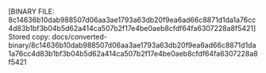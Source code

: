 [BINARY FILE: 8c14636b10dab988507d06aa3ae1793a63db20f9ea6ad66c8871d1da1a76cc4d83b1bf3b04b5d62a414ca507b2f17e4be0aeb8cfdf64fa6307228a8f5421]
Stored copy: docs/converted-binary/8c14636b10dab988507d06aa3ae1793a63db20f9ea6ad66c8871d1da1a76cc4d83b1bf3b04b5d62a414ca507b2f17e4be0aeb8cfdf64fa6307228a8f5421
